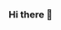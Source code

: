 ### Hi there 👋

<!--
**vcabral001/vcabral001** is a ✨ _special_ ✨ repository because its `README.md` (this file) appears on your GitHub profile.

Name: Victor Cabral E-mail: vcabral001@gmail.com

- 🔭 I’m currently working on a couple projects for my course computer architecture in college.
- 🌱 I’m currently learning computer architecture, code, debugging, programming etc...
- 👯 I’m looking to collaborate on any projects that involve c, java or python programming preferrably with data structures.
- 🤔 I’m looking for help with my projects, any modifications or feedback would be great.
- 💬 Ask me about anything.
- 📫 How to reach me: E-mail: vcabral001@gmail.com
- 😄 Languages: Java,c, Python
- ⚡ Fun fact: Soccer is my favorite sport
--> 
